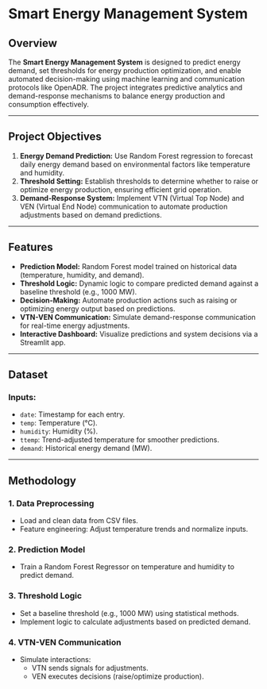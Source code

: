 # Smart Energy Management System

## Overview
The **Smart Energy Management System** is designed to predict energy demand, set thresholds for energy production optimization, and enable automated decision-making using machine learning and communication protocols like OpenADR. The project integrates predictive analytics and demand-response mechanisms to balance energy production and consumption effectively.

---

## Project Objectives
1. **Energy Demand Prediction:** Use Random Forest regression to forecast daily energy demand based on environmental factors like temperature and humidity.
2. **Threshold Setting:** Establish thresholds to determine whether to raise or optimize energy production, ensuring efficient grid operation.
3. **Demand-Response System:** Implement VTN (Virtual Top Node) and VEN (Virtual End Node) communication to automate production adjustments based on demand predictions.

---

## Features
- **Prediction Model:** Random Forest model trained on historical data (temperature, humidity, and demand).
- **Threshold Logic:** Dynamic logic to compare predicted demand against a baseline threshold (e.g., 1000 MW).
- **Decision-Making:** Automate production actions such as raising or optimizing energy output based on predictions.
- **VTN-VEN Communication:** Simulate demand-response communication for real-time energy adjustments.
- **Interactive Dashboard:** Visualize predictions and system decisions via a Streamlit app.

---

## Dataset
### Inputs:
- `date`: Timestamp for each entry.
- `temp`: Temperature (°C).
- `humidity`: Humidity (%).
- `ttemp`: Trend-adjusted temperature for smoother predictions.
- `demand`: Historical energy demand (MW).

---

## Methodology

### 1. **Data Preprocessing**
   - Load and clean data from CSV files.
   - Feature engineering: Adjust temperature trends and normalize inputs.

### 2. **Prediction Model**
   - Train a Random Forest Regressor on temperature and humidity to predict demand.

### 3. **Threshold Logic**
   - Set a baseline threshold (e.g., 1000 MW) using statistical methods.
   - Implement logic to calculate adjustments based on predicted demand.

### 4. **VTN-VEN Communication**
   - Simulate interactions:
     - VTN sends signals for adjustments.
     - VEN executes decisions (raise/optimize production).
